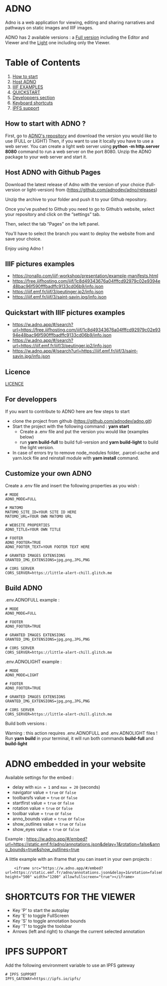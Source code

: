 # ADNO

Adno is a web application for viewing, editing and sharing narratives and pathways on static images and IIIF images.

ADNO has 2 available versions : a [Full version](https://w.adno.app) including the Editor and Viewer and the [Light](https://r.adno.app) one including only the Viewer.

# Table of Contents
1. [How to start](#how-to-start-with-adno-)
2. [Host ADNO](#host-adno-with-github-pages)
3. [IIIF EXAMPLES](#iiif-pictures-examples)
4. [QUICKSTART](#quickstart-with-IIIF-pictures-examples)
5. [Developpers section](#for-developpers)
6. [Keyboard shortcuts](#shortcuts-for-the-viewer)
7. [IPFS support](#ipfs-support)



## How to start with ADNO ?

First, go to [ADNO's repository](https://github.com/adnodev/adno/releases) and download the version you would like to use (FULL or LIGHT)
Then, if you want to use it locally you have to use a web server.
You can create a light web server using **python -m http.server 8080** command to run a web server on the port 8080.
Unzip the ADNO package to your web server and start it.


## Host ADNO with Github Pages

Download the latest release of Adno with the version of your choice (full-version or light-version) from (https://github.com/adnodev/adno/releases)

Unzip the archive to your folder and push it to your Github repository.

Once you’ve pushed to Github you need to go to Github’s website, select your repository and click on the “settings” tab.

Then, select the tab “Pages” on the left panel.

You’ll have to select the branch you want to deploy the website from and save your choice.

Enjoy using Adno !


## IIIF pictures examples
* https://ronallo.com/iiif-workshop/presentation/example-manifests.html
* https://free.iiifhosting.com/iiif/1c8d49343676a04fffcd92979c02e9394e48bac96f590fffbadffc9133cd06b9/info.json
* https://iiif.emf.fr/iiif/3/peutinger.jp2/info.json
* https://iiif.emf.fr/iiif/3/saint-savin.jpg/info.json

## Quickstart with IIIF pictures examples
* https://w.adno.app/#/search?url=https://free.iiifhosting.com/iiif/1c8d49343676a04fffcd92979c02e9394e48bac96f590fffbadffc9133cd06b9/info.json
* https://w.adno.app/#/search?url=https://iiif.emf.fr/iiif/3/peutinger.jp2/info.json
* https://w.adno.app/#/search?url=https://iiif.emf.fr/iiif/3/saint-savin.jpg/info.json

## Licence

[LICENCE](https://github.com/adnodev/adno/blob/main/LICENCE)

## For developpers

If you want to contribute to ADNO here are few steps to start 
  * clone the project from github (https://github.com/adnodev/adno.git)
  * Start the project with the following command : **yarn start**
    * Create a .env file and put the version you would like (examples below)
    * run **yarn build-full** to build full-version and **yarn build-light** to build the light version.
  * In case of errors try to remove node_modules folder, .parcel-cache and yarn.lock file and reinstall module with **yarn install** command.

## Customize your own ADNO
Create a .env file and insert the following properties as you wish :
```
# MODE 
ADNO_MODE=FULL

# MATOMO
MATOMO_SITE_ID=YOUR SITE ID HERE
MATOMO_URL=YOUR OWN MATOMO URL

# WEBSITE PROPERTIES
ADNO_TITLE=YOUR OWN TITLE

# FOOTER
ADNO_FOOTER=TRUE
ADNO_FOOTER_TEXT=YOUR FOOTER TEXT HERE

# GRANTED IMAGES EXTENSIONS
GRANTED_IMG_EXTENSIONS=jpg,png,JPG,PNG

# CORS SERVER
CORS_SERVER=https://little-alert-chill.glitch.me
```

## Build ADNO
.env.ADNOFULL example :

```
# MODE 
ADNO_MODE=FULL

# FOOTER
ADNO_FOOTER=TRUE

# GRANTED IMAGES EXTENSIONS
GRANTED_IMG_EXTENSIONS=jpg,png,JPG,PNG

# CORS SERVER
CORS_SERVER=https://little-alert-chill.glitch.me
```

.env.ADNOLIGHT example :

```
# MODE 
ADNO_MODE=LIGHT

# FOOTER
ADNO_FOOTER=TRUE

# GRANTED IMAGES EXTENSIONS
GRANTED_IMG_EXTENSIONS=jpg,png,JPG,PNG

# CORS SERVER
CORS_SERVER=https://little-alert-chill.glitch.me
```

Build both versions :

Warning : this action requires .env.ADNOFULL and .env.ADNOLIGHT files !
Run **yarn build** in your terminal, it will run both commands **build-full** and **build-light**


# ADNO embedded in your website

Available settings for the embed :

- delay with `min = 1` and `max = 20` (seconds)
- navigator value = `true` or `false`
- toolbarsfs value = `true` or `false`
- startfirst value = `true` or `false`
- rotation value = `true` or `false`
- toolbar value = `true` or `false`
- anno_bounds value = `true` or `false`
- show_outlines value = `true` or `false`
- show_eyes value = `true` or `false`

Example : https://w.adno.app/#/embed?url=https://static.emf.fr/adno/annotations.json&delay=1&rotation=false&anno_bounds=true&show_outlines=true

A little example with an iframe that you can insert in your own projects :

```
    <iframe src="https://w.adno.app/#/embed?url=https://static.emf.fr/adno/annotations.json&delay=1&rotation=false&anno_bounds=true" height="500" width="1200" allowfullscreen="true"></iframe>

```

# SHORTCUTS FOR THE VIEWER

- Key 'P' to start the autoplay
- Key 'E' to toggle FullScreen
- Key 'S' to toggle annotation bounds
- Key 'T' to toggle the toolsbar
- Arrows (left and right) to change the current selected annotation

# IPFS SUPPORT

Add the following environment variable to use an IPFS gateway

```
# IPFS SUPPORT
IPFS_GATEWAY=https://ipfs.io/ipfs/
```
